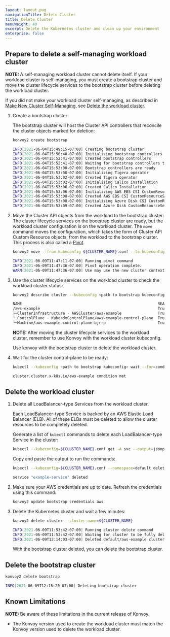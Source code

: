 ```yaml
---
layout: layout.pug
navigationTitle: Delete Cluster
title: Delete Cluster
menuWeight: 40
excerpt: Delete the Kubernetes cluster and clean up your environment
enterprise: false
---
```


## Prepare to delete a self-managing workload cluster

<p class="message--note"><strong>NOTE: </strong>A self-managing workload cluster cannot delete itself. If your workload cluster is self-managing, you must create a bootstrap cluster and move the cluster lifecycle services to the bootstrap cluster before deleting the workload cluster.</p>

If you did not make your workload cluster self-managing, as described in [Make New Cluster Self-Managing][makeselfmanaging], see [Delete the workload cluster](#delete-the-workload-cluster).

1.  Create a bootstrap cluster:

    The bootstrap cluster will host the Cluster API controllers that reconcile the cluster objects marked for deletion:

    ```sh
    konvoy2 create bootstrap
    ```

    ```sh
    INFO[2021-06-04T15:49:15-07:00] Creating bootstrap cluster                    src="bootstrap/bootstrap.go:143"
    INFO[2021-06-04T15:50:40-07:00] Initializing bootstrap controllers            src="bootstrap/controllers.go:88"
    INFO[2021-06-04T15:52:41-07:00] Created bootstrap controllers                 src="bootstrap/controllers.go:93"
    INFO[2021-06-04T15:52:41-07:00] Waiting for bootstrap controllers to be ready  src="bootstrap/controllers.go:96"
    INFO[2021-06-04T15:53:00-07:00] Bootstrap controllers are ready               src="bootstrap/controllers.go:101"
    INFO[2021-06-04T15:53:00-07:00] Initializing Tigera operator                  src="bootstrap/clusterresourceset.go:35"
    INFO[2021-06-04T15:53:02-07:00] Created Tigera operator                       src="bootstrap/clusterresourceset.go:40"
    INFO[2021-06-04T15:53:02-07:00] Initializing Calico installation              src="bootstrap/clusterresourceset.go:42"
    INFO[2021-06-04T15:53:06-07:00] Created Calico Installation                   src="bootstrap/clusterresourceset.go:47"
    INFO[2021-06-04T15:53:06-07:00] Initializing AWS EBS CSI CustomResourceSet    src="bootstrap/clusterresourceset.go:107"
    INFO[2021-06-04T15:53:08-07:00] Created AWS EBS CSI CustomResourceSet         src="bootstrap/clusterresourceset.go:112"
    INFO[2021-06-04T15:53:08-07:00] Initializing Azure Disk CSI CustomResourceSet  src="bootstrap/clusterresourceset.go:114"
    INFO[2021-06-04T15:53:09-07:00] Created Azure Disk CustomResourceSet          src="bootstrap/clusterresourceset.go:119"
    ```

1.  Move the Cluster API objects from the workload to the bootstrap cluster:
    The cluster lifecycle services on the bootstrap cluster are ready, but the workload cluster configuration is on the workload cluster. The `move` command moves the configuration, which takes the form of Cluster API Custom Resource objects, from the workload to the bootstrap cluster. This process is also called a [Pivot][pivot].

    ```sh
    konvoy2 move --from-kubeconfig ${CLUSTER_NAME}.conf --to-kubeconfig <path to bootstrap kubeconfig>
    ```

    ```sh
    INFO[2021-06-09T11:47:11-07:00] Running pivot command                         fromClusterKubeconfig=aws-example.conf fromClusterKubeconfigContext= src="move/move.go:83" toClusterKubeconfig=/home/clusteradmin/.kube/config toClusterKubeconfigContext=
    INFO[2021-06-09T11:47:36-07:00] Pivot operation complete.                     src="move/move.go:108"
    WARN[2021-06-09T11:47:36-07:00] Use may use the new cluster context by running 'export KUBECONFIG=/home/clusteradmin/.kube/config'  src="move/move.go:109"
    ```

1.  Use the cluster lifecycle services on the workload cluster to check the workload cluster status:

    ```sh
    konvoy2 describe cluster --kubeconfig <path to bootstrap kubeconfig> -c ${CLUSTER_NAME}
    ```

    ```sh
    NAME                                                            READY  SEVERITY  REASON  SINCE  MESSAGE
    /aws-example                                                    True                     7m50s
    ├─ClusterInfrastructure - AWSCluster/aws-example                True                     7m54s
    └─ControlPlane - KubeadmControlPlane/aws-example-control-plane  True                     7m50s
    └─Machine/aws-example-control-plane-bjrrp                       True                     7m53s
    ```

     <p class="message--note"><strong>NOTE: </strong>After moving the cluster lifecycle services to the workload cluster, remember to use Konvoy with the workload cluster kubeconfig.</p>

    Use konvoy with the bootstrap cluster to delete the workload cluster.

1.  Wait for the cluster control-plane to be ready:

    ```sh
    kubectl --kubeconfig <path to bootstrap kubeconfig> wait --for=condition=controlplaneready "clusters/${CLUSTER_NAME}" --timeout=60m
    ```

    ```sh
    cluster.cluster.x-k8s.io/aws-example condition met
    ```

## Delete the workload cluster

1.  Delete all LoadBalancer-type Services from the workload cluster.

    Each LoadBalancer-type Service is backed by an AWS Elastic Load Balancer (ELB). All of these ELBs must be deleted to allow the cluster resources to be completely deleted.

    Generate a list of `kubectl` commands to delete each LoadBalancer-type Service in the cluster:

    ```sh
    kubectl --kubeconfig=${CLUSTER_NAME}.conf get -A svc --output=jsonpath='{range .items[?(@.spec.type=="LoadBalancer")]}{"kubectl --kubeconfig=${CLUSTER_NAME}.conf --namespace="}{.metadata.namespace}{" delete service "}{.metadata.name}{"\n"}{end}'
    ```

    Copy and paste the output to run the commands:

    ```sh
    kubectl --kubeconfig=${CLUSTER_NAME}.conf --namespace=default delete service example-service
    ```

    ```sh
    service "example-service" deleted
    ```

1.  Make sure your AWS credentials are up to date. Refresh the credentials using this command:

    ```sh
    konvoy2 update bootstrap credentials aws
    ```

1.  Delete the Kubernetes cluster and wait a few minutes:

    ```sh
    konvoy2 delete cluster --cluster-name=${CLUSTER_NAME}
    ```

    ```sh
    INFO[2021-06-09T11:53:42-07:00] Running cluster delete command                clusterName=aws-example managementClusterKubeconfig= namespace=default src="cluster/delete.go:95"
    INFO[2021-06-09T11:53:42-07:00] Waiting for cluster to be fully deleted       src="cluster/delete.go:123"
    INFO[2021-06-09T12:14:03-07:00] Deleted default/aws-example cluster  src="cluster/delete.go:129"
    ```

    With the bootstrap cluster deleted, you can delete the bootstrap cluster.

## Delete the bootstrap cluster

```sh
konvoy2 delete bootstrap
```

```sh
INFO[2021-06-09T12:15:20-07:00] Deleting bootstrap cluster                    src="bootstrap/bootstrap.go:182"
```

[pivot]: https://cluster-api.sigs.k8s.io/reference/glossary.html?highlight=pivot#pivot

## Known Limitations

<p class="message--note"><strong>NOTE: </strong>Be aware of these limitations in the current release of Konvoy.</p>

- The Konvoy version used to create the workload cluster must match the Konvoy version used to delete the workload cluster.

[makeselfmanaging]: ../self-managing

